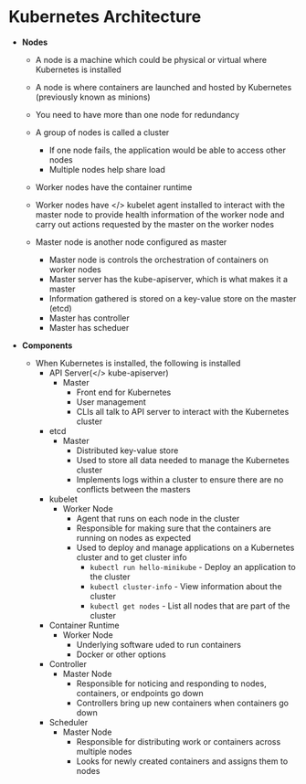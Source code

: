 # Kubernetes Architecture

- **Nodes**
    - A node is a machine which could be physical or virtual where Kubernetes is installed
    - A node is where containers are launched and hosted by Kubernetes (previously known as minions)
    - You need to have more than one node for redundancy
    - A group of nodes is called a cluster
        - If one node fails, the application would be able to access other nodes
        - Multiple nodes help share load
    - Worker nodes have the container runtime
    - Worker nodes have </> kubelet agent installed to interact with the master node to provide health information of the worker node and carry out actions requested by the master on the worker nodes

    
    - Master node is another node configured as master 
        - Master node is controls the orchestration of containers on worker nodes
        - Master server has the kube-apiserver, which is what makes it a master
        - Information gathered is stored on a key-value store on the master (etcd)
        - Master has controller 
        - Master has scheduer


- **Components**
    - When Kubernetes is installed, the following is installed
        - API Server(</> kube-apiserver)
            - Master
                - Front end for Kubernetes
                - User management
                - CLIs all talk to API server to interact with the Kubernetes cluster
        - etcd
            - Master
                - Distributed key-value store
                - Used to store all data needed to manage the Kubernetes cluster
                - Implements logs within a cluster to ensure there are no conflicts between the masters
        - kubelet
            - Worker Node
                - Agent that runs on each node in the cluster
                - Responsible for making sure that the containers are running on nodes as expected
                - Used to deploy and manage applications on a Kubernetes cluster and to get cluster info
                    - `kubectl run hello-minikube` - Deploy an application to the cluster
                    - `kubectl cluster-info` - View information about the cluster
                    - `kubectl get nodes` - List all nodes that are part of the cluster
        - Container Runtime
            - Worker Node
                - Underlying software uded to run containers
                - Docker or other options
        - Controller
            - Master Node
                - Responsible for noticing and responding to nodes, containers, or endpoints go down
                - Controllers bring up new containers when containers go down
        - Scheduler
            - Master Node
                - Responsible for distributing work or containers across multiple nodes
                - Looks for newly created containers and assigns them to nodes






